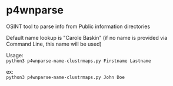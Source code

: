 # p4wnparse

OSINT tool to parse info from Public information directories

Default name lookup is "Carole Baskin" (if no name is provided via Command Line, this name will be used)

Usage:  
<code>python3 p4wnparse-name-clustrmaps.py Firstname Lastname</code>

ex:  
<code>python3 p4wnparse-name-clustrmaps.py John Doe</code>
